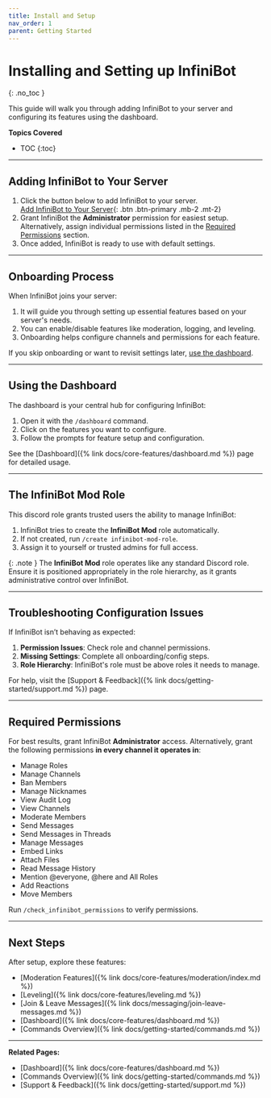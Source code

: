 ```yaml
---
title: Install and Setup
nav_order: 1
parent: Getting Started
---
```


# Installing and Setting up InfiniBot
{: .no_toc }

This guide will walk you through adding InfiniBot to your server and configuring its features using the dashboard.

**Topics Covered**
- TOC
{:toc}

---

## Adding InfiniBot to Your Server

1. Click the button below to add InfiniBot to your server.  
[Add InfiniBot to Your Server](https://discord.com/oauth2/authorize?client_id=991832387015159911&permissions=1374809222364&scope=bot){: .btn .btn-primary .mb-2 .mt-2}
2. Grant InfiniBot the **Administrator** permission for easiest setup. Alternatively, assign individual permissions listed in the [Required Permissions](#required-permissions) section.
3. Once added, InfiniBot is ready to use with default settings.

---

## Onboarding Process

When InfiniBot joins your server:

1. It will guide you through setting up essential features based on your server's needs.
2. You can enable/disable features like moderation, logging, and leveling.
3. Onboarding helps configure channels and permissions for each feature.

If you skip onboarding or want to revisit settings later, [use the dashboard](#using-the-dashboard).

---

## Using the Dashboard

The dashboard is your central hub for configuring InfiniBot:

1. Open it with the `/dashboard` command.
2. Click on the features you want to configure.
3. Follow the prompts for feature setup and configuration.

See the [Dashboard]({% link docs/core-features/dashboard.md %}) page for detailed usage.

---

## The InfiniBot Mod Role

This discord role grants trusted users the ability to manage InfiniBot:

1. InfiniBot tries to create the **InfiniBot Mod** role automatically.
2. If not created, run `/create infinibot-mod-role`.
3. Assign it to yourself or trusted admins for full access.

{: .note }
The **InfiniBot Mod** role operates like any standard Discord role. Ensure it is positioned appropriately in the role hierarchy, as it grants administrative control over InfiniBot.

---

## Troubleshooting Configuration Issues

If InfiniBot isn’t behaving as expected:

1. **Permission Issues**: Check role and channel permissions.
2. **Missing Settings**: Complete all onboarding/config steps.
3. **Role Hierarchy**: InfiniBot's role must be above roles it needs to manage.

For help, visit the [Support & Feedback]({% link docs/getting-started/support.md %}) page.

---

## Required Permissions
<!-- WHEN UPDATING, REMEMBER TO:
1. Update src/config/global_settings.required_permissions
2. Update join link to reflect new permissions:
    - Replace link in generated/configure/config.json["links.bot-invite-link"]
    - Replace link in discord developer portal
    - Replace link on promotion sites (top.gg, etc...) -->

For best results, grant InfiniBot **Administrator** access. Alternatively, grant the following permissions **in every channel it operates in**:

- Manage Roles
- Manage Channels
- Ban Members
- Manage Nicknames
- View Audit Log
- View Channels
- Moderate Members
- Send Messages
- Send Messages in Threads
- Manage Messages
- Embed Links
- Attach Files
- Read Message History
- Mention @everyone, @here and All Roles
- Add Reactions
- Move Members

Run `/check_infinibot_permissions` to verify permissions.

---

## Next Steps

After setup, explore these features:

- [Moderation Features]({% link docs/core-features/moderation/index.md %})
- [Leveling]({% link docs/core-features/leveling.md %})
- [Join & Leave Messages]({% link docs/messaging/join-leave-messages.md %})
- [Dashboard]({% link docs/core-features/dashboard.md %})
- [Commands Overview]({% link docs/getting-started/commands.md %})

---

**Related Pages:**

- [Dashboard]({% link docs/core-features/dashboard.md %})
- [Commands Overview]({% link docs/getting-started/commands.md %})
- [Support & Feedback]({% link docs/getting-started/support.md %})
